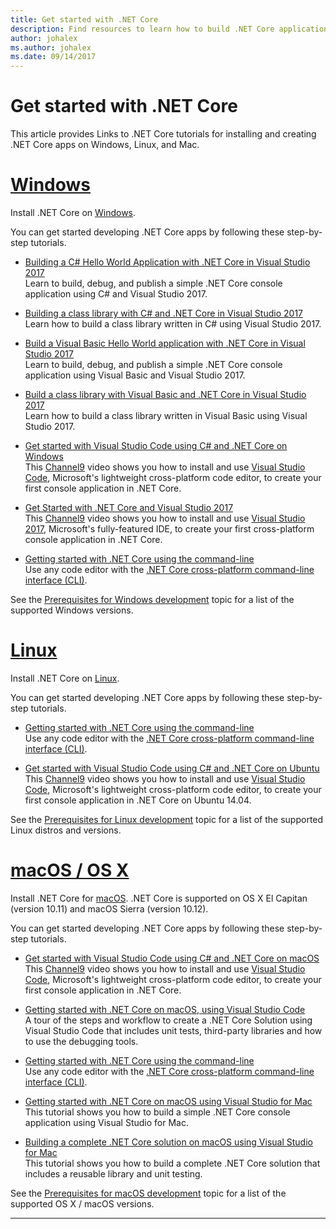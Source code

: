 ```yaml
---
title: Get started with .NET Core
description: Find resources to learn how to build .NET Core applications on Windows, Linux and macOS.
author: johalex
ms.author: johalex
ms.date: 09/14/2017
---
```


# Get started with .NET Core

This article provides Links to .NET Core tutorials for installing and creating .NET Core apps on Windows, Linux, and Mac.

# [Windows](#tab/windows)

Install .NET Core on [Windows](https://www.microsoft.com/net/core#windows). 

You can get started developing .NET Core apps by following these step-by-step tutorials.

* [Building a C# Hello World Application with .NET Core in Visual Studio 2017](./tutorials/with-visual-studio.md)  
Learn to build, debug, and publish a simple .NET Core console application using C# and Visual Studio 2017.

* [Building a class library with C# and .NET Core in Visual Studio 2017](./tutorials/library-with-visual-studio.md)  
Learn how to build a class library written in C# using Visual Studio 2017.

* [Build a Visual Basic Hello World application with .NET Core in Visual Studio 2017](./tutorials/vb-with-visual-studio.md)  
Learn to build, debug, and publish a simple .NET Core console application using Visual Basic and Visual Studio 2017. 

* [Build a class library with Visual Basic and .NET Core in Visual Studio 2017](./tutorials/vb-library-with-visual-studio.md)  
Learn how to build a class library written in Visual Basic using Visual Studio 2017.

* [Get started with Visual Studio Code using C# and .NET Core on Windows](https://channel9.msdn.com/Blogs/dotnet/Get-started-with-VS-Code-using-CSharp-and-NET-Core)  
This [Channel9](https://channel9.msdn.com) video shows you how to install and use [Visual Studio Code](https://code.visualstudio.com/), Microsoft's lightweight cross-platform code editor, to create your first console application in .NET Core.

* [Get Started with .NET Core and Visual Studio 2017](https://channel9.msdn.com/Blogs/dotnet/Get-Started-NET-Core-Visual-Studio-2017)  
This [Channel9](https://channel9.msdn.com) video shows you how to install and use [Visual Studio 2017](https://aka.ms/vsdownload?utm_source=mscom&utm_campaign=msdocs), Microsoft's fully-featured IDE, to create your first cross-platform console application in .NET Core.

* [Getting started with .NET Core using the command-line](tutorials/using-with-xplat-cli.md)  
Use any code editor with the [.NET Core cross-platform command-line interface (CLI)](tools/index.md).

See the [Prerequisites for Windows development](windows-prerequisites.md) topic for a list of the supported Windows versions.

# [Linux](#tab/linux)

Install .NET Core on [Linux](https://www.microsoft.com/net/core#linuxredhat).

You can get started developing .NET Core apps by following these step-by-step tutorials.

* [Getting started with .NET Core using the command-line](tutorials/using-with-xplat-cli.md)  
Use any code editor with the [.NET Core cross-platform command-line interface (CLI)](tools/index.md).

* [Get started with Visual Studio Code using C# and .NET Core on Ubuntu](https://channel9.msdn.com/Blogs/dotnet/Get-started-with-VS-Code-Csharp-dotnet-Core-Ubuntu)  
This [Channel9](https://channel9.msdn.com) video shows you how to install and use [Visual Studio Code](https://code.visualstudio.com/), Microsoft's lightweight cross-platform code editor, to create your first console application in .NET Core on Ubuntu 14.04.

See the [Prerequisites for Linux development](linux-prerequisites.md) topic for a list of the supported Linux distros and versions.

# [macOS / OS X](#tab/mac)

Install .NET Core for [macOS](https://www.microsoft.com/net/core#macos). .NET Core is supported on OS X El Capitan (version 10.11) and macOS Sierra (version 10.12).

You can get started developing .NET Core apps by following these step-by-step tutorials.

* [Get started with Visual Studio Code using C# and .NET Core on macOS](https://channel9.msdn.com/Blogs/dotnet/Get-started-VSCode-NET-Core-Mac)  
This [Channel9](https://channel9.msdn.com) video shows you how to install and use [Visual Studio Code](https://code.visualstudio.com/), Microsoft's lightweight cross-platform code editor, to create your first console application in .NET Core. 

* [Getting started with .NET Core on macOS, using Visual Studio Code](tutorials/using-on-macos.md)  
A tour of the steps and workflow to create a .NET Core Solution using Visual Studio Code that includes unit tests, third-party libraries and how to use the debugging tools.

* [Getting started with .NET Core using the command-line](tutorials/using-with-xplat-cli.md)  
Use any code editor with the [.NET Core cross-platform command-line interface (CLI)](tools/index.md).

* [Getting started with .NET Core on macOS using Visual Studio for Mac](tutorials/using-on-mac-vs.md)  
This tutorial shows you how to build a simple .NET Core console application using Visual Studio for Mac.

* [Building a complete .NET Core solution on macOS using Visual Studio for Mac](tutorials/using-on-mac-vs-full-solution.md)  
This tutorial shows you how to build a complete .NET Core solution that includes a reusable library and unit testing.

See the [Prerequisites for macOS development](macos-prerequisites.md) topic for a list of the supported OS X / macOS versions.

***